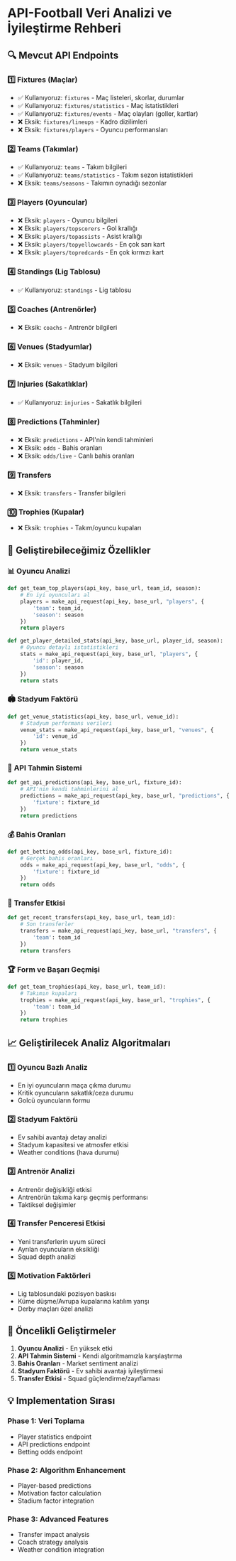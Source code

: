 # API-Football Veri Analizi ve İyileştirme Rehberi

## 🔍 Mevcut API Endpoints

### 1️⃣ **Fixtures (Maçlar)**
- ✅ Kullanıyoruz: `fixtures` - Maç listeleri, skorlar, durumlar
- ✅ Kullanıyoruz: `fixtures/statistics` - Maç istatistikleri
- ✅ Kullanıyoruz: `fixtures/events` - Maç olayları (goller, kartlar)
- ❌ Eksik: `fixtures/lineups` - Kadro dizilimleri
- ❌ Eksik: `fixtures/players` - Oyuncu performansları

### 2️⃣ **Teams (Takımlar)**
- ✅ Kullanıyoruz: `teams` - Takım bilgileri
- ✅ Kullanıyoruz: `teams/statistics` - Takım sezon istatistikleri
- ❌ Eksik: `teams/seasons` - Takımın oynadığı sezonlar

### 3️⃣ **Players (Oyuncular)**
- ❌ Eksik: `players` - Oyuncu bilgileri
- ❌ Eksik: `players/topscorers` - Gol krallığı
- ❌ Eksik: `players/topassists` - Asist krallığı
- ❌ Eksik: `players/topyellowcards` - En çok sarı kart
- ❌ Eksik: `players/topredcards` - En çok kırmızı kart

### 4️⃣ **Standings (Lig Tablosu)**
- ✅ Kullanıyoruz: `standings` - Lig tablosu

### 5️⃣ **Coaches (Antrenörler)**
- ❌ Eksik: `coachs` - Antrenör bilgileri

### 6️⃣ **Venues (Stadyumlar)**
- ❌ Eksik: `venues` - Stadyum bilgileri

### 7️⃣ **Injuries (Sakatlıklar)**
- ✅ Kullanıyoruz: `injuries` - Sakatlık bilgileri

### 8️⃣ **Predictions (Tahminler)**
- ❌ Eksik: `predictions` - API'nin kendi tahminleri
- ❌ Eksik: `odds` - Bahis oranları
- ❌ Eksik: `odds/live` - Canlı bahis oranları

### 9️⃣ **Transfers**
- ❌ Eksik: `transfers` - Transfer bilgileri

### 🔟 **Trophies (Kupalar)**
- ❌ Eksik: `trophies` - Takım/oyuncu kupaları

## 🚀 Geliştirebileceğimiz Özellikler

### 📊 **Oyuncu Analizi**
```python
def get_team_top_players(api_key, base_url, team_id, season):
    # En iyi oyuncuları al
    players = make_api_request(api_key, base_url, "players", {
        'team': team_id, 
        'season': season
    })
    return players

def get_player_detailed_stats(api_key, base_url, player_id, season):
    # Oyuncu detaylı istatistikleri
    stats = make_api_request(api_key, base_url, "players", {
        'id': player_id,
        'season': season
    })
    return stats
```

### 🏟️ **Stadyum Faktörü**
```python
def get_venue_statistics(api_key, base_url, venue_id):
    # Stadyum performans verileri
    venue_stats = make_api_request(api_key, base_url, "venues", {
        'id': venue_id
    })
    return venue_stats
```

### 🎯 **API Tahmin Sistemi**
```python
def get_api_predictions(api_key, base_url, fixture_id):
    # API'nin kendi tahminlerini al
    predictions = make_api_request(api_key, base_url, "predictions", {
        'fixture': fixture_id
    })
    return predictions
```

### 💰 **Bahis Oranları**
```python
def get_betting_odds(api_key, base_url, fixture_id):
    # Gerçek bahis oranları
    odds = make_api_request(api_key, base_url, "odds", {
        'fixture': fixture_id
    })
    return odds
```

### 🔄 **Transfer Etkisi**
```python
def get_recent_transfers(api_key, base_url, team_id):
    # Son transferler
    transfers = make_api_request(api_key, base_url, "transfers", {
        'team': team_id
    })
    return transfers
```

### 🏆 **Form ve Başarı Geçmişi**
```python
def get_team_trophies(api_key, base_url, team_id):
    # Takımın kupaları
    trophies = make_api_request(api_key, base_url, "trophies", {
        'team': team_id
    })
    return trophies
```

## 📈 **Geliştirilecek Analiz Algoritmaları**

### 1️⃣ **Oyuncu Bazlı Analiz**
- En iyi oyuncuların maça çıkma durumu
- Kritik oyuncuların sakatlık/ceza durumu
- Golcü oyuncuların formu

### 2️⃣ **Stadyum Faktörü**
- Ev sahibi avantajı detay analizi
- Stadyum kapasitesi ve atmosfer etkisi
- Weather conditions (hava durumu)

### 3️⃣ **Antrenör Analizi**
- Antrenör değişikliği etkisi
- Antrenörün takıma karşı geçmiş performansı
- Taktiksel değişimler

### 4️⃣ **Transfer Penceresi Etkisi**
- Yeni transferlerin uyum süreci
- Ayrılan oyuncuların eksikliği
- Squad depth analizi

### 5️⃣ **Motivation Faktörleri**
- Lig tablosundaki pozisyon baskısı
- Küme düşme/Avrupa kupalarına katılım yarışı
- Derby maçları özel analizi

## 🎯 **Öncelikli Geliştirmeler**

1. **Oyuncu Analizi** - En yüksek etki
2. **API Tahmin Sistemi** - Kendi algoritmamızla karşılaştırma
3. **Bahis Oranları** - Market sentiment analizi
4. **Stadyum Faktörü** - Ev sahibi avantajı iyileştirmesi
5. **Transfer Etkisi** - Squad güçlendirme/zayıflaması

## 💡 **Implementation Sırası**

### Phase 1: Veri Toplama
- Player statistics endpoint
- API predictions endpoint
- Betting odds endpoint

### Phase 2: Algorithm Enhancement
- Player-based predictions
- Motivation factor calculation
- Stadium factor integration

### Phase 3: Advanced Features
- Transfer impact analysis
- Coach strategy analysis
- Weather condition integration